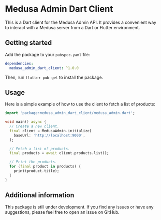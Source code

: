 # Medusa Admin Dart Client

This is a Dart client for the Medusa Admin API. It provides a convenient way to interact with a Medusa server from a Dart or Flutter environment.

## Getting started

Add the package to your `pubspec.yaml` file:

```yaml
dependencies:
  medusa_admin_dart_client: ^1.0.0
```

Then, run `flutter pub get` to install the package.

## Usage

Here is a simple example of how to use the client to fetch a list of products:

```dart
import 'package:medusa_admin_dart_client/medusa_admin.dart';

void main() async {
  // Create a new client.
  final client = MedusaAdmin.initialize(
    baseUrl: 'http://localhost:9000',
  );

  // Fetch a list of products.
  final products = await client.products.list();

  // Print the products.
  for (final product in products) {
    print(product.title);
  }
}
```

## Additional information

This package is still under development. If you find any issues or have any suggestions, please feel free to open an issue on GitHub.